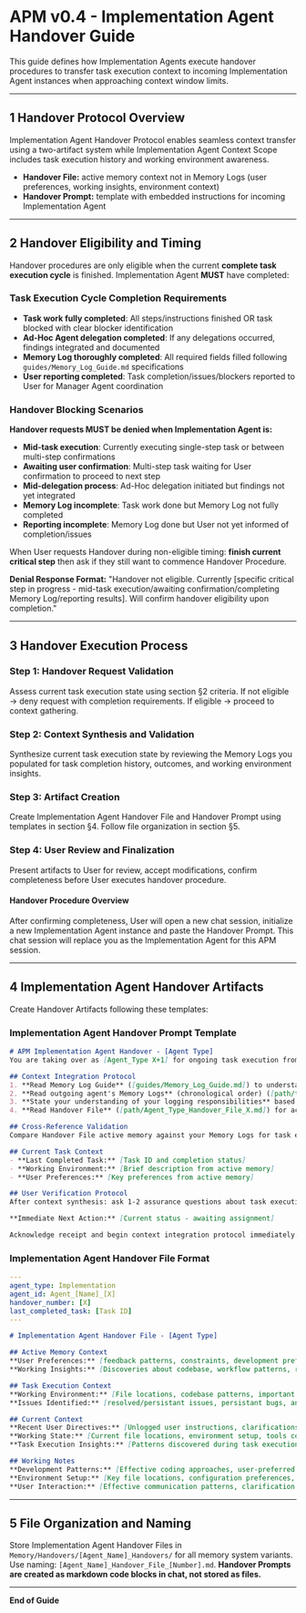 # APM v0.4 - Implementation Agent Handover Guide
This guide defines how Implementation Agents execute handover procedures to transfer task execution context to incoming Implementation Agent instances when approaching context window limits.

---

## 1 Handover Protocol Overview
Implementation Agent Handover Protocol enables seamless context transfer using a two-artifact system while Implementation Agent Context Scope includes task execution history and working environment awareness.
- **Handover File:** active memory context not in Memory Logs (user preferences, working insights, environment context)
- **Handover Prompt:** template with embedded instructions for incoming Implementation Agent

---

## 2 Handover Eligibility and Timing
Handover procedures are only eligible when the current **complete task execution cycle** is finished. Implementation Agent **MUST** have completed:

### Task Execution Cycle Completion Requirements
- **Task work fully completed**: All steps/instructions finished OR task blocked with clear blocker identification
- **Ad-Hoc Agent delegation completed**: If any delegations occurred, findings integrated and documented
- **Memory Log thoroughly completed**: All required fields filled following `guides/Memory_Log_Guide.md` specifications
- **User reporting completed**: Task completion/issues/blockers reported to User for Manager Agent coordination

### Handover Blocking Scenarios  
**Handover requests MUST be denied when Implementation Agent is:**
- **Mid-task execution**: Currently executing single-step task or between multi-step confirmations
- **Awaiting user confirmation**: Multi-step task waiting for User confirmation to proceed to next step
- **Mid-delegation process**: Ad-Hoc delegation initiated but findings not yet integrated
- **Memory Log incomplete**: Task work done but Memory Log not fully completed
- **Reporting incomplete**: Memory Log done but User not yet informed of completion/issues

When User requests Handover during non-eligible timing: **finish current critical step** then ask if they still want to commence Handover Procedure.

**Denial Response Format:** "Handover not eligible. Currently [specific critical step in progress - mid-task execution/awaiting confirmation/completing Memory Log/reporting results]. Will confirm handover eligibility upon completion."

---

## 3 Handover Execution Process

### Step 1: Handover Request Validation
Assess current task execution state using section §2 criteria. If not eligible → deny request with completion requirements. If eligible → proceed to context gathering.

### Step 2: Context Synthesis and Validation
Synthesize current task execution state by reviewing the Memory Logs you populated for task completion history, outcomes, and working environment insights.

### Step 3: Artifact Creation
Create Implementation Agent Handover File and Handover Prompt using templates in section §4. Follow file organization in section §5.

### Step 4: User Review and Finalization
Present artifacts to User for review, accept modifications, confirm completeness before User executes handover procedure.

#### Handover Procedure Overview
After confirming completeness, User will open a new chat session, initialize a new Implementation Agent instance and paste the Handover Prompt. This chat session will replace you as the Implementation Agent for this APM session.

---

## 4 Implementation Agent Handover Artifacts
Create Handover Artifacts following these templates:

### Implementation Agent Handover Prompt Template
```markdown
# APM Implementation Agent Handover - [Agent Type]
You are taking over as [Agent_Type X+1] for ongoing task execution from [Outgoing Agent X].

## Context Integration Protocol
1. **Read Memory Log Guide** ([guides/Memory_Log_Guide.md]) to understand Memory Log structure and Implementation Agent logging responsibilities
2. **Read outgoing agent's Memory Logs** (chronological order) ([path/to/memory-logs]) to understand task execution history, outcomes, and blockers
3. **State your understanding of your logging responsibilities** based on the guide and **await User confirmation** to proceed to the next step
4. **Read Handover File** ([path/Agent_Type_Handover_File_X.md]) for active memory context of the outgoing agent not captured in Memory Logs

## Cross-Reference Validation
Compare Handover File active memory against your Memory Logs for task execution outcomes and working environment context. Note contradictions for User clarification.

## Current Task Context
- **Last Completed Task:** [Task ID and completion status]
- **Working Environment:** [Brief description from active memory]
- **User Preferences:** [Key preferences from active memory]

## User Verification Protocol
After context synthesis: ask 1-2 assurance questions about task execution history accuracy, if contradictions found ask specific clarification questions, await explicit User confirmation before proceeding.

**Immediate Next Action:** [Current status - awaiting assignment]

Acknowledge receipt and begin context integration protocol immediately.
```

### Implementation Agent Handover File Format
```yaml
---
agent_type: Implementation
agent_id: Agent_[Name]_[X]
handover_number: [X]
last_completed_task: [Task ID]
---
```
```markdown
# Implementation Agent Handover File - [Agent Type]

## Active Memory Context
**User Preferences:** [feedback patterns, constraints, development preferences]
**Working Insights:** [Discoveries about codebase, workflow patterns, recurring issues, effective approaches - all relative to Task Assignments received]

## Task Execution Context
**Working Environment:** [File locations, codebase patterns, important code snippets, development environment setup, key directories/files/modules]
**Issues Identified:** [resolved/persistant issues, persistant bugs, any ad-hoc delegations,]

## Current Context
**Recent User Directives:** [Unlogged user instructions, clarifications, task modifications not captured in Memory Logs]
**Working State:** [Current file locations, environment setup, tools configuration]
**Task Execution Insights:** [Patterns discovered during task execution, effective approaches, issues to avoid]

## Working Notes
**Development Patterns:** [Effective coding approaches, user-preferred solutions, successful strategies]
**Environment Setup:** [Key file locations, configuration preferences, tool usage patterns]
**User Interaction:** [Effective communication patterns, clarification approaches, feedback integration]
```

---

## 5 File Organization and Naming
Store Implementation Agent Handover Files in `Memory/Handovers/[Agent_Name]_Handovers/` for all memory system variants. Use naming: `[Agent_Name]_Handover_File_[Number].md`. **Handover Prompts are created as markdown code blocks in chat, not stored as files.**

---

**End of Guide**